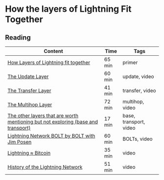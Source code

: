 # How the layers of Lightning Fit Together

## Reading

| Content                                                                                       | Time  | Tags                    |
|-----------------------------------------------------------------------------------------------|-------|-------------------------|
[How Layers of Lightning fit together](https://youtu.be/krux2v0jt4E) | 65 min | primer |
[The Update Layer](https://youtu.be/SoFlRCNdqDg) | 60 min | update, video |
[The Transfer Layer](https://youtu.be/CGE8I8L7BAc) | 41 min | transfer, video |
[The Multihop Layer](https://youtu.be/P7I-C0_sijg) | 72 min | multihop, video |
[The other layers that are worth mentioning but not exploring (base and transport)](https://youtu.be/wyri7cc83kQ) | 17 min | base, transport, video |
[Lightning Network BOLT by BOLT with Jim Posen](https://www.youtube.com/watch?v=Ysj2yobFMF4) | 60 min | BOLTs, video |
[Lightning ≈ Bitcoin](https://www.youtube.com/watch?v=8lMLo-7yF5k) | 35 min | video |
[History of the Lightning Network](https://www.youtube.com/watch?v=HauP9F16mUM) | 51 min | video |
